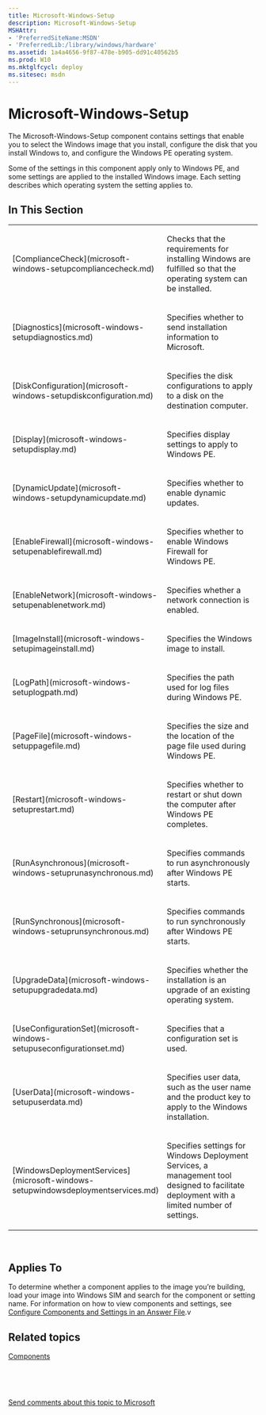 ```yaml
---
title: Microsoft-Windows-Setup
description: Microsoft-Windows-Setup
MSHAttr:
- 'PreferredSiteName:MSDN'
- 'PreferredLib:/library/windows/hardware'
ms.assetid: 1a4a4656-9f87-478e-b905-dd91c40562b5
ms.prod: W10
ms.mktglfcycl: deploy
ms.sitesec: msdn
---
```


# Microsoft-Windows-Setup


The Microsoft-Windows-Setup component contains settings that enable you to select the Windows image that you install, configure the disk that you install Windows to, and configure the Windows PE operating system.

Some of the settings in this component apply only to Windows PE, and some settings are applied to the installed Windows image. Each setting describes which operating system the setting applies to.

## In This Section


<table>
<colgroup>
<col width="50%" />
<col width="50%" />
</colgroup>
<tbody>
<tr class="odd">
<td><p>[ComplianceCheck](microsoft-windows-setupcompliancecheck.md)</p></td>
<td><p>Checks that the requirements for installing Windows are fulfilled so that the operating system can be installed.</p></td>
</tr>
<tr class="even">
<td><p>[Diagnostics](microsoft-windows-setupdiagnostics.md)</p></td>
<td><p>Specifies whether to send installation information to Microsoft.</p></td>
</tr>
<tr class="odd">
<td><p>[DiskConfiguration](microsoft-windows-setupdiskconfiguration.md)</p></td>
<td><p>Specifies the disk configurations to apply to a disk on the destination computer.</p></td>
</tr>
<tr class="even">
<td><p>[Display](microsoft-windows-setupdisplay.md)</p></td>
<td><p>Specifies display settings to apply to Windows PE.</p></td>
</tr>
<tr class="odd">
<td><p>[DynamicUpdate](microsoft-windows-setupdynamicupdate.md)</p></td>
<td><p>Specifies whether to enable dynamic updates.</p></td>
</tr>
<tr class="even">
<td><p>[EnableFirewall](microsoft-windows-setupenablefirewall.md)</p></td>
<td><p>Specifies whether to enable Windows Firewall for Windows PE.</p></td>
</tr>
<tr class="odd">
<td><p>[EnableNetwork](microsoft-windows-setupenablenetwork.md)</p></td>
<td><p>Specifies whether a network connection is enabled.</p></td>
</tr>
<tr class="even">
<td><p>[ImageInstall](microsoft-windows-setupimageinstall.md)</p></td>
<td><p>Specifies the Windows image to install.</p></td>
</tr>
<tr class="odd">
<td><p>[LogPath](microsoft-windows-setuplogpath.md)</p></td>
<td><p>Specifies the path used for log files during Windows PE.</p></td>
</tr>
<tr class="even">
<td><p>[PageFile](microsoft-windows-setuppagefile.md)</p></td>
<td><p>Specifies the size and the location of the page file used during Windows PE.</p></td>
</tr>
<tr class="odd">
<td><p>[Restart](microsoft-windows-setuprestart.md)</p></td>
<td><p>Specifies whether to restart or shut down the computer after Windows PE completes.</p></td>
</tr>
<tr class="even">
<td><p>[RunAsynchronous](microsoft-windows-setuprunasynchronous.md)</p></td>
<td><p>Specifies commands to run asynchronously after Windows PE starts.</p></td>
</tr>
<tr class="odd">
<td><p>[RunSynchronous](microsoft-windows-setuprunsynchronous.md)</p></td>
<td><p>Specifies commands to run synchronously after Windows PE starts.</p></td>
</tr>
<tr class="even">
<td><p>[UpgradeData](microsoft-windows-setupupgradedata.md)</p></td>
<td><p>Specifies whether the installation is an upgrade of an existing operating system.</p></td>
</tr>
<tr class="odd">
<td><p>[UseConfigurationSet](microsoft-windows-setupuseconfigurationset.md)</p></td>
<td><p>Specifies that a configuration set is used.</p></td>
</tr>
<tr class="even">
<td><p>[UserData](microsoft-windows-setupuserdata.md)</p></td>
<td><p>Specifies user data, such as the user name and the product key to apply to the Windows installation.</p></td>
</tr>
<tr class="odd">
<td><p>[WindowsDeploymentServices](microsoft-windows-setupwindowsdeploymentservices.md)</p></td>
<td><p>Specifies settings for Windows Deployment Services, a management tool designed to facilitate deployment with a limited number of settings.</p></td>
</tr>
</tbody>
</table>

 

## Applies To


To determine whether a component applies to the image you’re building, load your image into Windows SIM and search for the component or setting name. For information on how to view components and settings, see [Configure Components and Settings in an Answer File](https://msdn.microsoft.com/library/windows/hardware/dn915078).v

## Related topics


[Components](components-b-unattend.md)

 

 

[Send comments about this topic to Microsoft](mailto:wsddocfb@microsoft.com?subject=Documentation%20feedback%20%5Bp_unattend\p_unattend%5D:%20Microsoft-Windows-Setup%20%20RELEASE:%20%2810/3/2016%29&body=%0A%0APRIVACY%20STATEMENT%0A%0AWe%20use%20your%20feedback%20to%20improve%20the%20documentation.%20We%20don't%20use%20your%20email%20address%20for%20any%20other%20purpose,%20and%20we'll%20remove%20your%20email%20address%20from%20our%20system%20after%20the%20issue%20that%20you're%20reporting%20is%20fixed.%20While%20we're%20working%20to%20fix%20this%20issue,%20we%20might%20send%20you%20an%20email%20message%20to%20ask%20for%20more%20info.%20Later,%20we%20might%20also%20send%20you%20an%20email%20message%20to%20let%20you%20know%20that%20we've%20addressed%20your%20feedback.%0A%0AFor%20more%20info%20about%20Microsoft's%20privacy%20policy,%20see%20http://privacy.microsoft.com/default.aspx. "Send comments about this topic to Microsoft")





